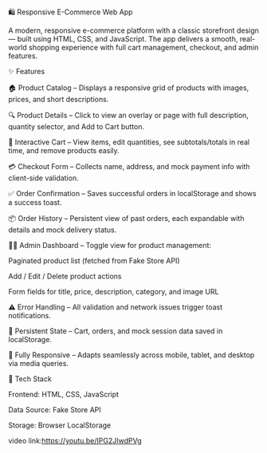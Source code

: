🛍️ Responsive E-Commerce Web App

A modern, responsive e-commerce platform with a classic storefront design — built using HTML, CSS, and JavaScript. The app delivers a smooth, real-world shopping experience with full cart management, checkout, and admin features.

✨ Features

🏠 Product Catalog – Displays a responsive grid of products with images, prices, and short descriptions.

🔍 Product Details – Click to view an overlay or page with full description, quantity selector, and Add to Cart button.

🛒 Interactive Cart – View items, edit quantities, see subtotals/totals in real time, and remove products easily.

💳 Checkout Form – Collects name, address, and mock payment info with client-side validation.

✅ Order Confirmation – Saves successful orders in localStorage and shows a success toast.

📦 Order History – Persistent view of past orders, each expandable with details and mock delivery status.

🧑‍💼 Admin Dashboard – Toggle view for product management:

Paginated product list (fetched from Fake Store API)

Add / Edit / Delete product actions

Form fields for title, price, description, category, and image URL

⚠️ Error Handling – All validation and network issues trigger toast notifications.

💾 Persistent State – Cart, orders, and mock session data saved in localStorage.

📱 Fully Responsive – Adapts seamlessly across mobile, tablet, and desktop via media queries.

🧩 Tech Stack

Frontend: HTML, CSS, JavaScript

Data Source: Fake Store API

Storage: Browser LocalStorage

video link:https://youtu.be/IPG2JIwdPVg


